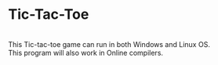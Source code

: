 # Tic-Tac-Toe
<br>
This Tic-tac-toe game can run in both Windows and Linux OS.
<br>
This program will also work in Online compilers.
